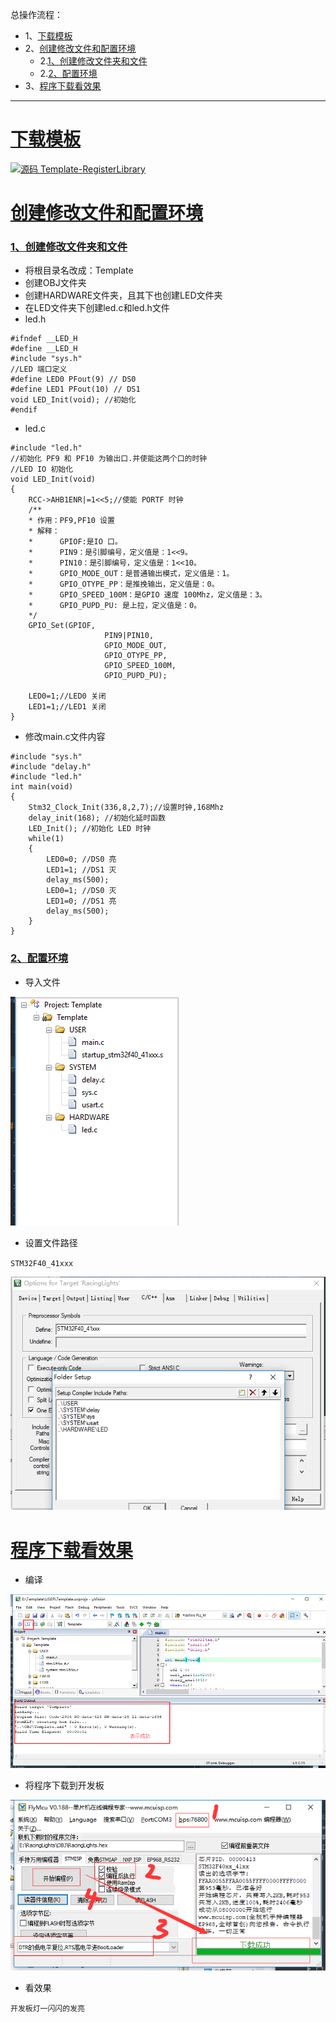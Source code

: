 总操作流程：
- 1、[下载模板](#STM-M4-01)
- 2、[创建修改文件和配置环境](#STM-M4-02)
    - 2.[1、创建修改文件夹和文件](#STM-M4-02-01)
    - 2.[2、配置环境](#STM-M4-02-02)
- 3、[程序下载看效果](#STM-M4-03)


***

# <a name="STM-M4-01" href="#" >下载模板</a>

[![](https://img.shields.io/badge/源码-Template--RegisterLibrary-blue.svg "源码 Template-RegisterLibrary")](https://github.com/lidekai/Template-RegisterLibrary.git)

# <a name="STM-M4-02" href="#" >创建修改文件和配置环境</a>

### <a name="STM-M4-02-01" href="#" >1、创建修改文件夹和文件</a>
- 将根目录名改成：Template
- 创建OBJ文件夹
- 创建HARDWARE文件夹，且其下也创建LED文件夹
- 在LED文件夹下创建led.c和led.h文件
- led.h
```
#ifndef __LED_H
#define __LED_H
#include "sys.h"
//LED 端口定义
#define LED0 PFout(9) // DS0
#define LED1 PFout(10) // DS1
void LED_Init(void); //初始化
#endif

```
- led.c
```
#include "led.h"
//初始化 PF9 和 PF10 为输出口.并使能这两个口的时钟
//LED IO 初始化
void LED_Init(void)
{
	RCC->AHB1ENR|=1<<5;//使能 PORTF 时钟
	/**
	* 作用：PF9,PF10 设置
	* 解释：
	*      GPIOF:是IO 口。
	*      PIN9：是引脚编号，定义值是：1<<9。
	*      PIN10：是引脚编号，定义值是：1<<10。
	*      GPIO_MODE_OUT：是普通输出模式，定义值是：1。
	*      GPIO_OTYPE_PP：是推挽输出，定义值是：0。
	*      GPIO_SPEED_100M：是GPIO 速度 100Mhz，定义值是：3。
	*      GPIO_PUPD_PU: 是上拉，定义值是：0。
	*/
	GPIO_Set(GPIOF,
					 PIN9|PIN10,
					 GPIO_MODE_OUT,
					 GPIO_OTYPE_PP,
					 GPIO_SPEED_100M,
					 GPIO_PUPD_PU);

	LED0=1;//LED0 关闭
	LED1=1;//LED1 关闭
}

```

- 修改main.c文件内容
```
#include "sys.h"
#include "delay.h"
#include "led.h"
int main(void)
{
	Stm32_Clock_Init(336,8,2,7);//设置时钟,168Mhz
	delay_init(168); //初始化延时函数
	LED_Init(); //初始化 LED 时钟
	while(1)
	{
		LED0=0; //DS0 亮
		LED1=1; //DS1 灭
		delay_ms(500);
		LED0=1; //DS0 灭
		LED1=0; //DS1 亮
		delay_ms(500);
	}
}

```
### <a name="STM-M4-02-02" href="#" >2、配置环境</a>
- 导入文件

![](image/2-1.png)

- 设置文件路径

`STM32F40_41xxx`

![](image/2-2.png)


# <a name="STM-M4-03" href="#" >程序下载看效果</a>
- 编译

![](image/2-3.png)

- 将程序下载到开发板

![](image/2-4.png)

- 看效果

`开发板灯一闪闪的发亮`